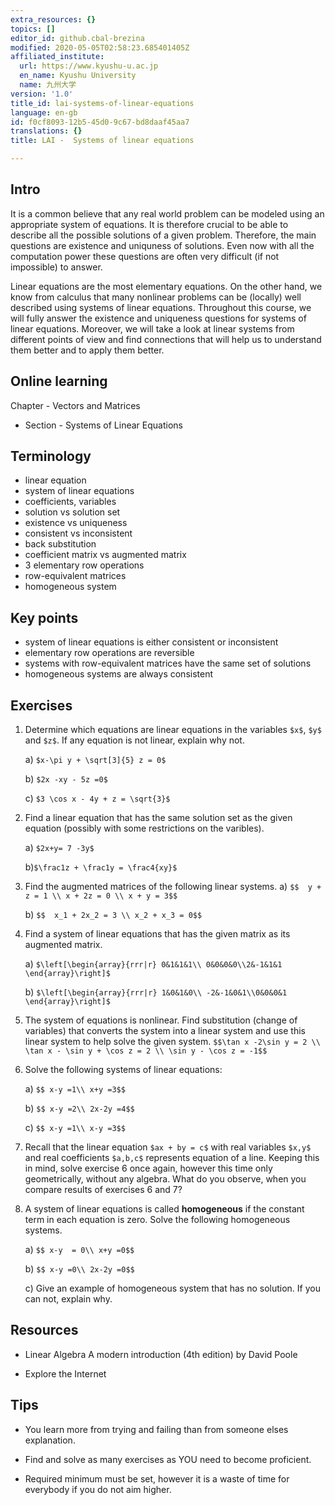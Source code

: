 ```yaml
---
extra_resources: {}
topics: []
editor_id: github.cbal-brezina
modified: 2020-05-05T02:58:23.685401405Z
affiliated_institute:
  url: https://www.kyushu-u.ac.jp
  en_name: Kyushu University
  name: 九州大学
version: '1.0'
title_id: lai-systems-of-linear-equations
language: en-gb
id: f0cf8093-12b5-45d0-9c67-bd8daaf45aa7
translations: {}
title: LAI -  Systems of linear equations

---
```


## Intro

It is a common believe that any real world problem can be modeled using an appropriate system of equations. It is therefore crucial to be able to describe all the possible solutions of a given problem. Therefore, the main questions are existence and uniquness of solutions. Even now with all the computation power these questions are often very difficult (if not impossible) to answer. 

Linear equations are the most elementary equations. On the other hand, we know from calculus that many nonlinear problems can be (locally) well described using systems of linear equations. Throughout this course, we will fully answer the existence and uniqueness questions for systems of linear equations. Moreover, we will take a look at linear systems from different points of view and find connections that will help us to understand them better and to apply them better.
  
## Online learning

Chapter - Vectors and Matrices

- Section - Systems of Linear Equations


## Terminology

- linear equation
- system of linear equations 
- coefficients, variables
- solution vs solution set
- existence vs uniqueness 
- consistent vs inconsistent
- back substitution
- coefficient matrix vs augmented matrix
- 3 elementary row operations
- row-equivalent matrices
- homogeneous system


## Key points

- system of linear equations is either consistent or inconsistent
- elementary row operations are reversible
- systems with row-equivalent matrices have the same set of solutions
- homogeneous systems are always consistent



## Exercises

1. Determine which equations are linear equations in the variables `$x$`, `$y$` and `$z$`. If any equation is not linear, explain why not.

    a) `$x-\pi y + \sqrt[3]{5} z = 0$`

    b) `$2x -xy - 5z =0$`

    c) `$3 \cos x - 4y + z = \sqrt{3}$`

2. Find a linear equation that has the same solution set as the given equation (possibly with some restrictions on the varibles).

    a) `$2x+y= 7 -3y$`

    b)`$\frac1z + \frac1y = \frac4{xy}$`

3. Find the augmented matrices of the following linear systems.
    a)  `$$  y + z = 1 \\ x + 2z = 0 \\ x + y = 3$$`

    b)  `$$  x_1 + 2x_2 = 3 \\ x_2 + x_3 = 0$$`
    
    
4. Find a system of linear equations that has the given matrix as its augmented matrix.

    a) `$\left[\begin{array}{rrr|r} 0&1&1&1\\ 0&0&0&0\\2&-1&1&1 \end{array}\right]$`

    b) `$\left[\begin{array}{rrr|r} 1&0&1&0\\ -2&-1&0&1\\0&0&0&1 \end{array}\right]$`

5. The system of equations is nonlinear. Find substitution (change of variables) that converts the system into a linear system and use this linear system to help solve the given system.
 `$$\tan x -2\sin y = 2 \\ \tan x - \sin y + \cos z = 2 \\ \sin y - \cos z = -1$$`

6. Solve the following systems of linear equations:

    a) `$$ x-y =1\\ x+y =3$$`

    b) `$$ x-y =2\\ 2x-2y =4$$`

    c) `$$ x-y =1\\ x-y =3$$`
    
7. Recall that the linear equation `$ax + by = c$` with real variables `$x,y$` and real coefficients `$a,b,c$` represents equation of a line. Keeping this in mind, solve exercise 6 once again, however this time only geometrically, without any algebra. What do you observe, when you compare results of exercises 6 and 7?     
    
8. A system of linear equations is called **homogeneous** if the constant term in each equation is zero. Solve the following homogeneous systems.

    a) `$$ x-y  = 0\\ x+y =0$$`

    b) `$$ x-y =0\\ 2x-2y =0$$`
    
    c) Give an example of homogeneous system that has no solution. If you can not, explain why.    
    
## Resources

-  Linear Algebra A modern introduction (4th edition) by David Poole 

- Explore the Internet

## Tips


- You learn more from trying and failing than from someone elses explanation.

- Find and solve as many exercises as YOU need to become proficient.

- Required minimum must be set, however it is a waste of time for everybody if you do not aim higher.






